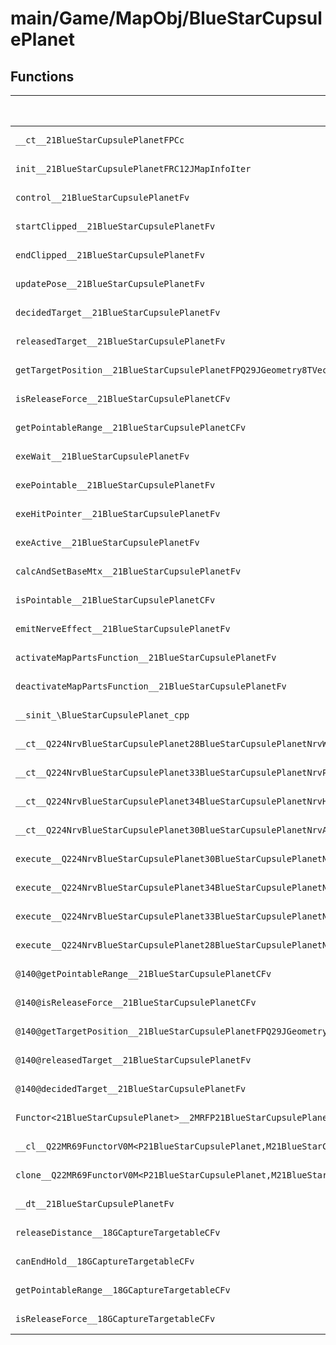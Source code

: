 # main/Game/MapObj/BlueStarCupsulePlanet

## Functions

| Name | Address | Match % |
|------|---------|---------|
| `__ct__21BlueStarCupsulePlanetFPCc` | `0x801B8E20` | :x: (0.0%) |
| `init__21BlueStarCupsulePlanetFRC12JMapInfoIter` | `0x801B8E7C` | :x: (0.0%) |
| `control__21BlueStarCupsulePlanetFv` | `0x801B9200` | :x: (0.0%) |
| `startClipped__21BlueStarCupsulePlanetFv` | `0x801B9234` | :x: (0.0%) |
| `endClipped__21BlueStarCupsulePlanetFv` | `0x801B9268` | :x: (0.0%) |
| `updatePose__21BlueStarCupsulePlanetFv` | `0x801B929C` | :x: (0.0%) |
| `decidedTarget__21BlueStarCupsulePlanetFv` | `0x801B9390` | :x: (0.0%) |
| `releasedTarget__21BlueStarCupsulePlanetFv` | `0x801B93D4` | :x: (0.0%) |
| `getTargetPosition__21BlueStarCupsulePlanetFPQ29JGeometry8TVec3<f>` | `0x801B9428` | :x: (0.0%) |
| `isReleaseForce__21BlueStarCupsulePlanetCFv` | `0x801B9438` | :x: (0.0%) |
| `getPointableRange__21BlueStarCupsulePlanetCFv` | `0x801B9440` | :x: (0.0%) |
| `exeWait__21BlueStarCupsulePlanetFv` | `0x801B9448` | :x: (0.0%) |
| `exePointable__21BlueStarCupsulePlanetFv` | `0x801B94B0` | :x: (0.0%) |
| `exeHitPointer__21BlueStarCupsulePlanetFv` | `0x801B9564` | :x: (0.0%) |
| `exeActive__21BlueStarCupsulePlanetFv` | `0x801B968C` | :x: (0.0%) |
| `calcAndSetBaseMtx__21BlueStarCupsulePlanetFv` | `0x801B9744` | :x: (0.0%) |
| `isPointable__21BlueStarCupsulePlanetCFv` | `0x801B97EC` | :x: (0.0%) |
| `emitNerveEffect__21BlueStarCupsulePlanetFv` | `0x801B98DC` | :x: (0.0%) |
| `activateMapPartsFunction__21BlueStarCupsulePlanetFv` | `0x801B9A08` | :x: (0.0%) |
| `deactivateMapPartsFunction__21BlueStarCupsulePlanetFv` | `0x801B9A34` | :x: (0.0%) |
| `__sinit_\BlueStarCupsulePlanet_cpp` | `0x801B9A60` | :x: (0.0%) |
| `__ct__Q224NrvBlueStarCupsulePlanet28BlueStarCupsulePlanetNrvWaitFv` | `0x801B9A9C` | :x: (0.0%) |
| `__ct__Q224NrvBlueStarCupsulePlanet33BlueStarCupsulePlanetNrvPointableFv` | `0x801B9AAC` | :x: (0.0%) |
| `__ct__Q224NrvBlueStarCupsulePlanet34BlueStarCupsulePlanetNrvHitPointerFv` | `0x801B9ABC` | :x: (0.0%) |
| `__ct__Q224NrvBlueStarCupsulePlanet30BlueStarCupsulePlanetNrvActiveFv` | `0x801B9ACC` | :x: (0.0%) |
| `execute__Q224NrvBlueStarCupsulePlanet30BlueStarCupsulePlanetNrvActiveCFP5Spine` | `0x801B9ADC` | :x: (0.0%) |
| `execute__Q224NrvBlueStarCupsulePlanet34BlueStarCupsulePlanetNrvHitPointerCFP5Spine` | `0x801B9AE4` | :x: (0.0%) |
| `execute__Q224NrvBlueStarCupsulePlanet33BlueStarCupsulePlanetNrvPointableCFP5Spine` | `0x801B9AEC` | :x: (0.0%) |
| `execute__Q224NrvBlueStarCupsulePlanet28BlueStarCupsulePlanetNrvWaitCFP5Spine` | `0x801B9AF4` | :x: (0.0%) |
| `@140@getPointableRange__21BlueStarCupsulePlanetCFv` | `0x801B9AFC` | :x: (0.0%) |
| `@140@isReleaseForce__21BlueStarCupsulePlanetCFv` | `0x801B9B04` | :x: (0.0%) |
| `@140@getTargetPosition__21BlueStarCupsulePlanetFPQ29JGeometry8TVec3<f>` | `0x801B9B0C` | :x: (0.0%) |
| `@140@releasedTarget__21BlueStarCupsulePlanetFv` | `0x801B9B14` | :x: (0.0%) |
| `@140@decidedTarget__21BlueStarCupsulePlanetFv` | `0x801B9B1C` | :x: (0.0%) |
| `Functor<21BlueStarCupsulePlanet>__2MRFP21BlueStarCupsulePlanetM21BlueStarCupsulePlanetFPCvPv_v_Q22MR69FunctorV0M<P21BlueStarCupsulePlanet,M21BlueStarCupsulePlanetFPCvPv_v>` | `0x801B9B24` | :x: (0.0%) |
| `__cl__Q22MR69FunctorV0M<P21BlueStarCupsulePlanet,M21BlueStarCupsulePlanetFPCvPv_v>CFv` | `0x801B9B64` | :x: (0.0%) |
| `clone__Q22MR69FunctorV0M<P21BlueStarCupsulePlanet,M21BlueStarCupsulePlanetFPCvPv_v>CFP7JKRHeap` | `0x801B9B94` | :x: (0.0%) |
| `__dt__21BlueStarCupsulePlanetFv` | `0x801B9BFC` | :x: (0.0%) |
| `releaseDistance__18GCaptureTargetableCFv` | `0x801B9C58` | :x: (0.0%) |
| `canEndHold__18GCaptureTargetableCFv` | `0x801B9C60` | :x: (0.0%) |
| `getPointableRange__18GCaptureTargetableCFv` | `0x801B9C68` | :x: (0.0%) |
| `isReleaseForce__18GCaptureTargetableCFv` | `0x801B9C70` | :x: (0.0%) |